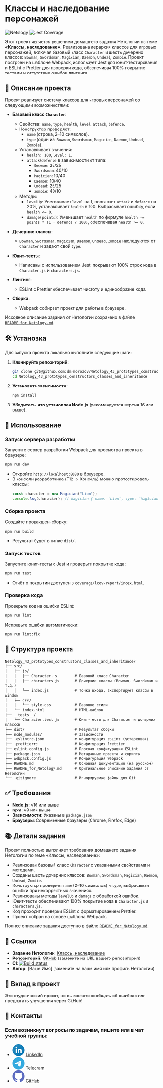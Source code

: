 # Классы и наследование персонажей

![Netology](https://img.shields.io/badge/Netology-JavaScript-blue)
![Jest Coverage](https://img.shields.io/badge/Покрытие-100%25-brightgreen)

Этот проект является решением домашнего задания Нетологии по теме **«Классы, наследование»**. Реализована иерархия классов для игровых персонажей, включая базовый класс `Character` и шесть дочерних классов: `Bowman`, `Swordsman`, `Magician`, `Daemon`, `Undead`, `Zombie`. Проект построен на шаблоне Webpack, использует Jest для юнит-тестирования и ESLint с Prettier для проверки кода, обеспечивая 100% покрытие тестами и отсутствие ошибок линтинга.

## 📖 Описание проекта

Проект реализует систему классов для игровых персонажей со следующими возможностями:

- **Базовый класс `Character`**:
  - Свойства: `name`, `type`, `health`, `level`, `attack`, `defence`.
  - Конструктор проверяет:
    - `name` (строка, 2–10 символов).
    - `type` (один из: `Bowman`, `Swordsman`, `Magician`, `Daemon`, `Undead`, `Zombie`).
  - Устанавливает значения:
    - `health: 100`, `level: 1`.
    - `attack`/`defence` в зависимости от типа:
      - `Bowman`: 25/25
      - `Swordsman`: 40/10
      - `Magician`: 10/40
      - `Daemon`: 10/40
      - `Undead`: 25/25
      - `Zombie`: 40/10
  - Методы:
    - `levelUp`: Увеличивает `level` на 1, повышает `attack` и `defence` на 20%, устанавливает `health` в 100. Выбрасывает ошибку, если `health <= 0`.
    - `damage(points)`: Уменьшает `health` по формуле `health -= points * (1 - defence / 100)`, обеспечивая `health >= 0`.

- **Дочерние классы**:
  - `Bowman`, `Swordsman`, `Magician`, `Daemon`, `Undead`, `Zombie` наследуются от `Character` и задают свой `type`.

- **Юнит-тесты**:
  - Написаны с использованием Jest, покрывают 100% строк кода в `Character.js` и `characters.js`.

- **Линтинг**:
  - ESLint с Prettier обеспечивает чистоту и единообразие кода.

- **Сборка**:
  - Webpack собирает проект для работы в браузере.

Исходное описание задания от Нетологии сохранено в файле [`README_for_Netology.md`](./README_for_Netology.md).

## 🛠️ Установка

Для запуска проекта локально выполните следующие шаги:

1. **Клонируйте репозиторий**:
   ```bash
   git clone git@github.com:dm-morozov/Netology_43_prototypes_constructors_classes_and_inheritance.git
   cd Netology_43_prototypes_constructors_classes_and_inheritance
   ```

2. **Установите зависимости**:
   ```bash
   npm install
   ```

3. **Убедитесь, что установлен Node.js** (рекомендуется версия 16 или выше).

## 🚀 Использование

### Запуск сервера разработки
Запустите сервер разработки Webpack для просмотра проекта в браузере:
```bash
npm run dev
```
- Откройте `http://localhost:8080` в браузере.
- В консоли разработчика (F12 → Консоль) можно протестировать классы:
  ```javascript
  const character = new Magician("Lion");
  console.log(character); // Magician { name: "Lion", type: "Magician", health: 100, level: 1, attack: 10, defence: 40 }
  ```

### Сборка проекта
Создайте продакшен-сборку:
```bash
npm run build
```
- Результат будет в папке `dist/`.

### Запуск тестов
Запустите юнит-тесты с Jest и проверьте покрытие кода:
```bash
npm run test
```
- Отчёт о покрытии доступен в `coverage/lcov-report/index.html`.

### Проверка кода
Проверьте код на ошибки ESLint:
```bash
npm run lint
```
Исправьте ошибки автоматически:
```bash
npm run lint:fix
```

## 📂 Структура проекта

```
Netology_43_prototypes_constructors_classes_and_inheritance/
├── src/
│   ├── js/
│   │   ├── Character.js        # Базовый класс Character
│   │   ├── characters.js       # Дочерние классы (Bowman, Swordsman и т.д.)
│   │   └── index.js            # Точка входа, экспортирует классы в window
│   ├── css/
│   │   └── style.css           # Базовые стили
│   └── index.html              # HTML-шаблон
├── __tests__/
│   └── Character.test.js       # Юнит-тесты для Character и дочерних классов
├── dist/                       # Результат сборки
├── node_modules/               # Зависимости
├── .eslintrc.json              # Конфигурация ESLint (устаревшая)
├── .prettierrc                 # Конфигурация Prettier
├── eslint.config.js            # Плоская конфигурация ESLint
├── package.json                # Метаданные проекта и скрипты
├── webpack.config.js           # Конфигурация Webpack
├── README.md                   # Основная документация (на русском)
├── README_for_Netology.md      # Оригинальное описание задания от Нетологии
└── .gitignore                  # Игнорируемые файлы для Git
```

## ✅ Требования

- **Node.js**: v16 или выше
- **npm**: v8 или выше
- **Зависимости**: Указаны в `package.json`
- **Браузеры**: Современные браузеры (Chrome, Firefox, Edge)

## 📚 Детали задания

Проект полностью выполняет требования домашнего задания Нетологии по теме «Классы, наследование»:
- Реализован базовый класс `Character` с указанными свойствами и методами.
- Созданы шесть дочерних классов: `Bowman`, `Swordsman`, `Magician`, `Daemon`, `Undead`, `Zombie`.
- Конструктор проверяет `name` (2–10 символов) и `type`, выбрасывая ошибки при некорректных значениях.
- Реализованы методы `levelUp` и `damage` с обработкой ошибок.
- Юнит-тесты обеспечивают 100% покрытие кода в `Character.js` и `characters.js`.
- Код проходит проверки ESLint с форматированием Prettier.
- Проект собран на основе шаблона Webpack.

Полное описание задания доступно в файле [`README_for_Netology.md`](./README_for_Netology.md).

## 🔗 Ссылки

- **Задание Нетологии**: [Классы, наследование](http://netology.ru/)
- **Репозиторий**: [GitHub](#) (замените на URL вашего репозитория)
- **CI**: [![Build status](https://ci.appveyor.com/api/projects/status/b6oj97266ojh2fey?svg=true)](https://ci.appveyor.com/project/dm-morozov/netology-43-prototypes-constructors-classes-and-in)
- **Автор**: [Ваше Имя] (замените на ваше имя или профиль Нетологии)

## 🤝 Вклад в проект

Это студенческий проект, но вы можете сообщать об ошибках или предлагать улучшения через GitHub!

## 📧 Контакты

### Если возникнут вопросы по задачам, пишите или в чат учебной группы:
- ![LinkedIn](./svg/linkedin-icon.svg) [LinkedIn](https://www.linkedin.com/in/dm-morozov/)
- ![Telegram](./svg/telegram.svg) [Telegram](https://t.me/dem2014)
- ![GitHub](./svg/github-icon.svg) [GitHub](https://github.com/dm-morozov/)

